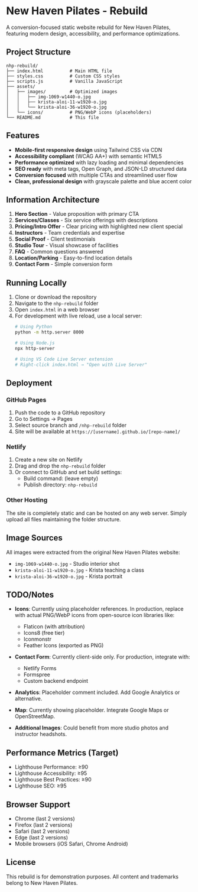 # New Haven Pilates - Rebuild

A conversion-focused static website rebuild for New Haven Pilates, featuring modern design, accessibility, and performance optimizations.

## Project Structure

```
nhp-rebuild/
├── index.html          # Main HTML file
├── styles.css          # Custom CSS styles
├── scripts.js          # Vanilla JavaScript
├── assets/
│   ├── images/         # Optimized images
│   │   ├── img-1069-w1440-o.jpg
│   │   ├── krista-aloi-11-w1920-o.jpg
│   │   └── krista-aloi-36-w1920-o.jpg
│   └── icons/          # PNG/WebP icons (placeholders)
└── README.md           # This file
```

## Features

- **Mobile-first responsive design** using Tailwind CSS via CDN
- **Accessibility compliant** (WCAG AA+) with semantic HTML5
- **Performance optimized** with lazy loading and minimal dependencies
- **SEO ready** with meta tags, Open Graph, and JSON-LD structured data
- **Conversion focused** with multiple CTAs and streamlined user flow
- **Clean, professional design** with grayscale palette and blue accent color

## Information Architecture

1. **Hero Section** - Value proposition with primary CTA
2. **Services/Classes** - Six service offerings with descriptions
3. **Pricing/Intro Offer** - Clear pricing with highlighted new client special
4. **Instructors** - Team credentials and expertise
5. **Social Proof** - Client testimonials
6. **Studio Tour** - Visual showcase of facilities
7. **FAQ** - Common questions answered
8. **Location/Parking** - Easy-to-find location details
9. **Contact Form** - Simple conversion form

## Running Locally

1. Clone or download the repository
2. Navigate to the `nhp-rebuild` folder
3. Open `index.html` in a web browser
4. For development with live reload, use a local server:
   ```bash
   # Using Python
   python -m http.server 8000
   
   # Using Node.js
   npx http-server
   
   # Using VS Code Live Server extension
   # Right-click index.html → "Open with Live Server"
   ```

## Deployment

### GitHub Pages

1. Push the code to a GitHub repository
2. Go to Settings → Pages
3. Select source branch and `/nhp-rebuild` folder
4. Site will be available at `https://[username].github.io/[repo-name]/`

### Netlify

1. Create a new site on Netlify
2. Drag and drop the `nhp-rebuild` folder
3. Or connect to GitHub and set build settings:
   - Build command: (leave empty)
   - Publish directory: `nhp-rebuild`

### Other Hosting

The site is completely static and can be hosted on any web server. Simply upload all files maintaining the folder structure.

## Image Sources

All images were extracted from the original New Haven Pilates website:
- `img-1069-w1440-o.jpg` - Studio interior shot
- `krista-aloi-11-w1920-o.jpg` - Krista teaching a class
- `krista-aloi-36-w1920-o.jpg` - Krista portrait

## TODO/Notes

- **Icons**: Currently using placeholder references. In production, replace with actual PNG/WebP icons from open-source icon libraries like:
  - Flaticon (with attribution)
  - Icons8 (free tier)
  - Iconmonstr
  - Feather Icons (exported as PNG)
  
- **Contact Form**: Currently client-side only. For production, integrate with:
  - Netlify Forms
  - Formspree
  - Custom backend endpoint
  
- **Analytics**: Placeholder comment included. Add Google Analytics or alternative.

- **Map**: Currently showing placeholder. Integrate Google Maps or OpenStreetMap.

- **Additional Images**: Could benefit from more studio photos and instructor headshots.

## Performance Metrics (Target)

- Lighthouse Performance: ≥90
- Lighthouse Accessibility: ≥95
- Lighthouse Best Practices: ≥90
- Lighthouse SEO: ≥95

## Browser Support

- Chrome (last 2 versions)
- Firefox (last 2 versions)
- Safari (last 2 versions)
- Edge (last 2 versions)
- Mobile browsers (iOS Safari, Chrome Android)

## License

This rebuild is for demonstration purposes. All content and trademarks belong to New Haven Pilates.